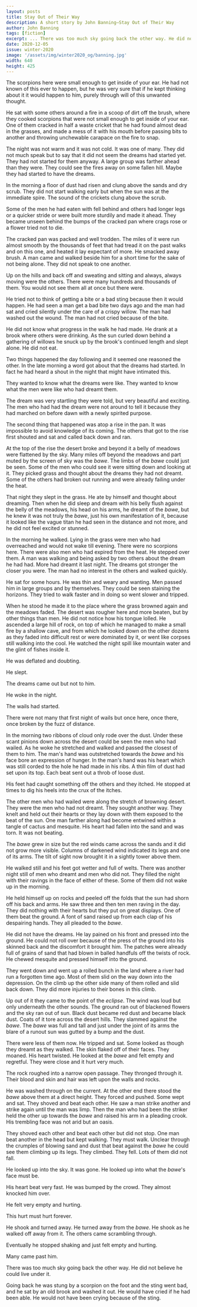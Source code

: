 ```yaml
---
layout: posts
title: Stay Out of Their Way
description: A short story by John Banning—Stay Out of Their Way
author: John Banning
tags: [fiction]
excerpt: ... There was too much sky going back the other way. He did not believe he could live under it ...
date: 2020-12-05
issue: winter-2020
image: '/assets/img/winter2020_og/banning.jpg'
width: 640
height: 425
---
```


The scorpions here were small enough to get inside of your ear. He had
not known of this ever to happen, but he was very sure that if he kept
thinking about it it would happen to him, purely through will of this
unwanted thought.

He sat with some others around a fire in a scoop of dirt off the brush,
where they cooked scorpions that were not small enough to get inside of
your ear. One of them cracked in half a waste cricket that he had found
almost dead in the grasses, and made a mess of it with his mouth before
passing bits to another and throwing unchewable carapace on the fire to
snap.

The night was not warm and it was not cold. It was one of many. They did
not much speak but to say that it did not seem the dreams had started
yet. They had not started for them anyway. A large group was farther
ahead than they were. They could see the fires away on some fallen hill.
Maybe they had started to have the dreams.

In the morning a floor of dust had risen and clung above the sands and
dry scrub. They did not start walking early but when the sun was at the
immediate spire. The sound of the crickets clung above the scrub.

Some of the men he had eaten with fell behind and others had longer legs
or a quicker stride or were built more sturdily and made it ahead. They
became unseen behind the bumps of the cracked pan where crags rose or a
flower tried not to die.

The cracked pan was packed and well trodden. The miles of it were run
almost smooth by the thousands of feet that had tread it on the past
walks and on this one, and heated it lay expectant of more. He smacked
away brush. A man came and walked beside him for a short time for the
sake of not being alone. They did not speak to one another.

Up on the hills and back off and sweating and sitting and always, always
moving were the others. There were many hundreds and thousands of them.
You would not see them all at once but there were.

He tried not to think of getting a bite or a bad sting because then it
would happen. He had seen a man get a bad bite two days ago and the man
had sat and cried silently under the care of a crispy willow. The man
had washed out the wound. The man had not cried because of the bite.

He did not know what progress in the walk he had made. He drank at a
brook where others were drinking. As the sun curled down behind a
gathering of willows he snuck up by the brook's continued length and
slept alone. He did not eat.

Two things happened the day following and it seemed one reasoned the
other. In the late morning a word got about that the dreams had started.
In fact he had heard a shout in the night that might have intimated
this.

They wanted to know what the dreams were like. They wanted to know what
the men were like who had dreamt them.

The dream was very startling they were told, but very beautiful and
exciting. The men who had had the dream were not around to tell it
because they had marched on before dawn with a newly spirited purpose.

The second thing that happened was atop a rise in the pan. It was
impossible to avoid knowledge of its coming. The others that got to the
rise first shouted and sat and called back down and ran.

At the top of the rise the desert broke and beyond it a belly of meadows
were flattened by the sky. Many miles off beyond the meadows and part
muted by the screen of sky was the *bawe*. The limbs of the
*bawe* could just be seen. Some of the men who could see it
were sitting down and looking at it. They picked grass and thought about
the dreams they had not dreamt. Some of the others had broken out
running and were already failing under the heat.

That night they slept in the grass. He ate by himself and thought about
dreaming. Then when he did sleep and dream with his belly flush against
the belly of the meadows, his head on his arms, he dreamt of the
*bawe*, but he knew it was not truly the *bawe*,
just his own manifestation of it, because it looked like the vague titan
he had seen in the distance and not more, and he did not feel excited or
stunned.

In the morning he walked. Lying in the grass were men who had
overreached and would not wake till evening. There were no scorpions
here. There were also men who had expired from the heat. He stepped over
them. A man was walking and being asked by two others about the dream he
had had. More had dreamt it last night. The dreams got stronger the
closer you were. The man had no interest in the others and walked
quickly.

He sat for some hours. He was thin and weary and wanting. Men passed him
in large groups and by themselves. They could be seen staining the
horizons. They tried to walk faster and in doing so went slower and
tripped.

When he stood he made it to the place where the grass browned again and
the meadows faded. The desert was rougher here and more beaten, but by
other things than men. He did not notice how his tongue lolled. He
ascended a large hill of rock, on top of which he managed to make a
small fire by a shallow cave, and from which he looked down on the other
dozens as they faded into difficult rest or were dominated by it, or
went like corpses still walking into the cool. He watched the night
spill like mountain water and the glint of fishes inside it.

He was deflated and doubting.

He slept.

The dreams came out but not to him.

He woke in the night.

The wails had started.

There were not many that first night of wails but once here, once there,
once broken by the fuzz of distance.

In the morning two ribbons of cloud only rode over the dust. Under these
scant pinions down across the desert could be seen the men who had
wailed. As he woke he stretched and walked and passed the closest of
them to him. The man's hand was outstretched towards the
*bawe* and his face bore an expression of hunger. In the
man's hand was his heart which was still corded to the hole he had made
in his ribs. A thin film of dust had set upon its top. Each beat sent
out a throb of loose dust.

His feet had caught something off the others and they itched. He stopped
at times to dig his heels into the crux of the itches.

The other men who had wailed were along the stretch of browning desert.
They were the men who had not dreamt. They sought another way. They
knelt and held out their hearts or they lay down with them exposed to
the beat of the sun. One man farther along had become entwined within a
tangle of cactus and mesquite. His heart had fallen into the sand and
was torn. It was not beating.

The *bawe* grew in size but the red winds came across the
sands and it did not grow more visible. Columns of darkened wind
indicated its legs and one of its arms. The tilt of sight now brought it
in a sightly tower above them.

He walked still and his feet got wetter and full of welts. There was
another night still of men who dreamt and men who did not. They filled
the night with their ravings in the face of either of these. Some of
them did not wake up in the morning.

He held himself up on rocks and peeled off the folds that the sun had
shorn off his back and arms. He saw three and then ten men raving in the
day. They did nothing with their hearts but they put on great displays.
One of them beat the ground. A font of sand raised up from each clap of
his despairing hands. They all pleaded to the *bawe*.

He did not have the dreams. He lay pained on his front and pressed into
the ground. He could not roll over because of the press of the ground
into his skinned back and the discomfort it brought him. The patches
were already full of grains of sand that had blown in balled handfuls
off the twists of rock. He chewed mesquite and pressed himself into the
ground.

They went down and went up a rolled bunch in the land where a river had
run a forgotten time ago. Most of them slid on the way down into the
depression. On the climb up the other side many of them rolled and slid
back down. They did more injuries to their bones in this climb.

Up out of it they came to the point of the *eclipse*. The
wind was loud but only underneath the other sounds. The ground ran out
of blackened flowers and the sky ran out of sun. Black dust became red
dust and became black dust. Coats of it tore across the desert hills.
They slammed against the *bawe*. The *bawe* was
full and tall and just under the joint of its arms the blare of a runout
sun was gutted by a bump and the dust.

There were less of them now. He tripped and sat. Some looked as though
they dreamt as they walked. The skin flaked off of their faces. They
moaned. His heart twisted. He looked at the *bawe* and felt
empty and regretful. They were close and it hurt very much.

The rock roughed into a narrow open passage. They thronged through it.
Their blood and skin and hair was left upon the walls and rocks.

He was washed through on the current. At the other end there stood the
*bawe* above them at a direct height. They forced and
pushed. Some wept and sat. They shoved and beat each other. He saw a man
strike another and strike again until the man was limp. Then the man who
had been the striker held the other up towards the *bawe*
and raised his arm in a pleading crook. His trembling face was not arid
but an oasis.

They shoved each other and beat each other but did not stop. One man
beat another in the head but kept walking. They must walk. Unclear
through the crumples of blowing sand and dust that beat against the
*bawe* he could see them climbing up its legs. They climbed.
They fell. Lots of them did not fall.

He looked up into the sky. It was gone. He looked up into what the
*bawe*'s face must be.

His heart beat very fast. He was bumped by the crowd. They almost
knocked him over.

He felt very empty and hurting.

This hurt must hurt forever.

He shook and turned away. He turned away from the *bawe*. He
shook as he walked off away from it. The others came scrambling through.

Eventually he stopped shaking and just felt empty and hurting.

Many came past him.

There was too much sky going back the other way. He did not believe he
could live under it.

Going back he was stung by a scorpion on the foot and the sting went
bad, and he sat by an old brook and washed it out. He would have cried
if he had been able. He would not have been crying because of the sting.
